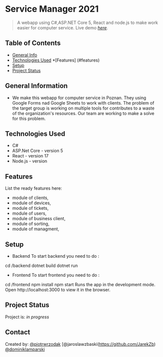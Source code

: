 # Service Manager 2021
> A webapp using  C#,ASP.NET Core 5, React and node.js to make work easier for computer service.
> Live demo [_here_](http://46.41.149.61:5000/). 

## Table of Contents
* [General Info](#general-information)
* [Technologies Used](#technologies-used)
*[Features] (#features)
* [Setup](#setup)
* [Project Status](#project-status)



## General Information
- We make this webapp for computer service in Poznan. They using Google Forms nad Google Sheets to work with clients.
The problem of the target group is working on multiple tools for   contributes to a waste of the organization's resources.
Our team are working to make a solve for this problem.


## Technologies Used
- C# 
- ASP.Net Core - version 5
- React - version 17
- Node.js - version


## Features
List the ready features here:
- module of clients,
- module of devices,
- module of tickets,
- module of users,
- module of business client,
- module of sorting,
- module of managment,



## Setup

- Backend
To start backend you need to do :

cd /backend
dotnet build
dotnet run

- Frontend 
To start frontend you need to do :

cd /frontend
npm install
npm start
Runs the app in the development mode.
Open http://localhost:3000 to view it in the browser.




## Project Status
Project is: _in progress_ 




## Contact
Created by:
 [@piotrwrzodak](https://github.com/piotrwrzodak)
 [@jaroslawzbaski(https://github.com/JarekZb)
 [@dominiklamparski](https://github.com/dlamparski)
<!-- Optional -->
<!-- ## License -->
<!-- This project is open source and available under the [... License](). -->

<!-- You don't have to include all sections - just the one's relevant to your project -->
